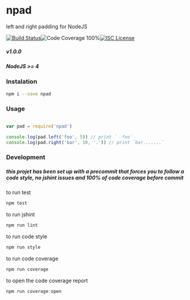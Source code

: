# npad

left and right padding for NodeJS

[![Build Status](https://travis-ci.org/joaquimserafim/pad.png?branch=master)](https://travis-ci.org/joaquimserafim/pad)![Code Coverage 100%](https://img.shields.io/badge/code%20coverage-100%25-green.svg?style=flat-square)[![ISC License](https://img.shields.io/badge/license-ISC-blue.svg?style=flat-square)](https://github.com/joaquimserafim/pad/blob/master/LICENSE)

##### v1.0.0
##### NodeJS >= 4


### Instalation
```bash
npm i --save npad
```


### Usage
```js

var pad = require('npad')

console.log(pad.left('foo', 5)) // print `  foo`
console.log(pad.right('bar', 10, '.')) // print `bar.......`

```

### Development

##### this projet has been set up with a precommit that forces you to follow a code style, no jshint issues and 100% of code coverage before commit


to run test
```js
npm test
```

to run jshint
```js
npm run lint
```

to run code style
```js
npm run style
```

to run code coverage
``` js
npm run coverage
```

to open the code coverage report
```js
npm run coverage:open
```
